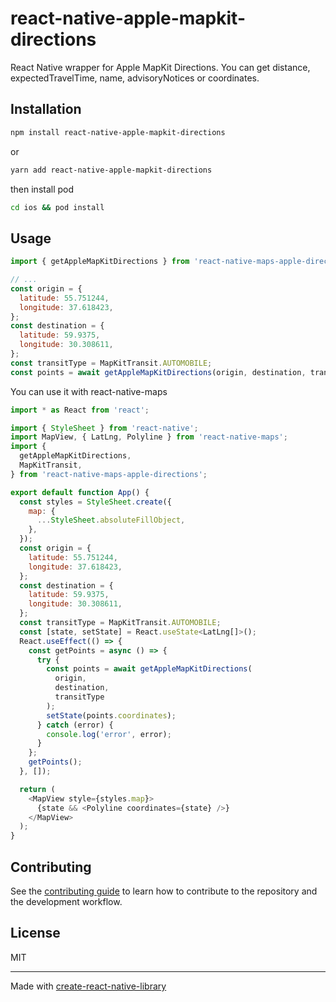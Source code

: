 # react-native-apple-mapkit-directions

React Native wrapper for Apple MapKit Directions.
You can get distance, expectedTravelTime, name, advisoryNotices or coordinates.

## Installation

```sh
npm install react-native-apple-mapkit-directions
```

or

```sh
yarn add react-native-apple-mapkit-directions
```

then install pod

```sh
cd ios && pod install
```

## Usage

```js
import { getAppleMapKitDirections } from 'react-native-maps-apple-directions';

// ...
const origin = {
  latitude: 55.751244,
  longitude: 37.618423,
};
const destination = {
  latitude: 59.9375,
  longitude: 30.308611,
};
const transitType = MapKitTransit.AUTOMOBILE;
const points = await getAppleMapKitDirections(origin, destination, transitType);
```

You can use it with react-native-maps

```js
import * as React from 'react';

import { StyleSheet } from 'react-native';
import MapView, { LatLng, Polyline } from 'react-native-maps';
import {
  getAppleMapKitDirections,
  MapKitTransit,
} from 'react-native-maps-apple-directions';

export default function App() {
  const styles = StyleSheet.create({
    map: {
      ...StyleSheet.absoluteFillObject,
    },
  });
  const origin = {
    latitude: 55.751244,
    longitude: 37.618423,
  };
  const destination = {
    latitude: 59.9375,
    longitude: 30.308611,
  };
  const transitType = MapKitTransit.AUTOMOBILE;
  const [state, setState] = React.useState<LatLng[]>();
  React.useEffect(() => {
    const getPoints = async () => {
      try {
        const points = await getAppleMapKitDirections(
          origin,
          destination,
          transitType
        );
        setState(points.coordinates);
      } catch (error) {
        console.log('error', error);
      }
    };
    getPoints();
  }, []);

  return (
    <MapView style={styles.map}>
      {state && <Polyline coordinates={state} />}
    </MapView>
  );
}

```

## Contributing

See the [contributing guide](CONTRIBUTING.md) to learn how to contribute to the repository and the development workflow.

## License

MIT

---

Made with [create-react-native-library](https://github.com/callstack/react-native-builder-bob)
